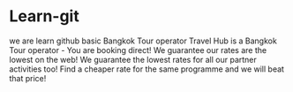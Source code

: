 # Learn-git
we are learn github basic
Bangkok Tour operator
Travel Hub is a Bangkok Tour operator - You are booking direct! We guarantee our rates are the lowest on the web! We guarantee the lowest rates for all our partner activities too! Find a cheaper rate for the same programme and we will beat that price!
